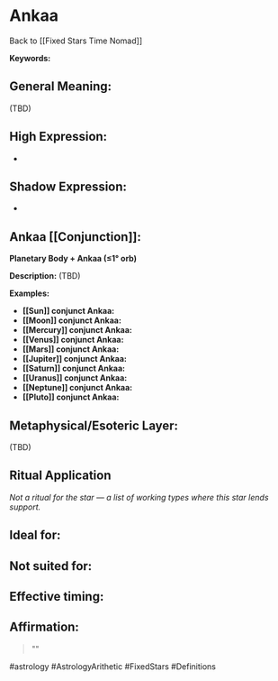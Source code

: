 # Ankaa

Back to [[Fixed Stars Time Nomad]]

**Keywords:** 

## General Meaning:
(TBD)

## High Expression:
- 

## Shadow Expression:
- 

## Ankaa [[Conjunction]]:

**Planetary Body + Ankaa (≤1° orb)**

**Description:**
(TBD)

**Examples:**
- **[[Sun]] conjunct Ankaa:** 
- **[[Moon]] conjunct Ankaa:** 
- **[[Mercury]] conjunct Ankaa:** 
- **[[Venus]] conjunct Ankaa:** 
- **[[Mars]] conjunct Ankaa:** 
- **[[Jupiter]] conjunct Ankaa:** 
- **[[Saturn]] conjunct Ankaa:** 
- **[[Uranus]] conjunct Ankaa:** 
- **[[Neptune]] conjunct Ankaa:** 
- **[[Pluto]] conjunct Ankaa:** 

## Metaphysical/Esoteric Layer:
(TBD)

## Ritual Application
*Not a ritual for the star — a list of working types where this star lends support.*

**Ideal for:**
- 
**Not suited for:**
- 
**Effective timing:**
- 

## Affirmation:

> ""

#astrology #AstrologyArithetic #FixedStars #Definitions
